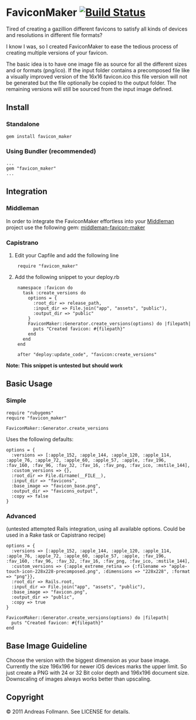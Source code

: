 FaviconMaker [![Build Status](https://secure.travis-ci.org/follmann/favicon_maker.png)](http://travis-ci.org/follmann/favicon_maker)
============

Tired of creating a gazillion different favicons to satisfy all kinds of devices and resolutions in different file formats?

I know I was, so I created FaviconMaker to ease the tedious process of creating multiple versions of your favicon.

The basic idea is to have one image file as source for all the different sizes and or formats (png/ico). If the input folder contains a precomposed file like a visually improved version of the 16x16 favicon.ico this file version will not be generated but the file optionally be copied to the output folder. The remaining versions will still be sourced from the input image defined.

## Install
### Standalone
    gem install favicon_maker

### Using Bundler (recommended)
    ...
    gem "favicon_maker"
    ...

## Integration
### Middleman
In order to integrate the FaviconMaker effortless into your [Middleman](https://github.com/tdreyno/middleman) project use the following gem: [middleman-favicon-maker](https://github.com/follmann/middleman-favicon-maker)
### Capistrano
1. Edit your Capfile and add the following line

        require "favicon_maker"

2. Add the following snippet to your deploy.rb

        namespace :favicon do
          task :create_versions do
            options = {
              :root_dir => release_path,
              :input_dir => File.join("app", "assets", "public"),
              :output_dir => "public"
            }
            FaviconMaker::Generator.create_versions(options) do |filepath|
              puts "Created favicon: #{filepath}"
            end
          end
        end

        after "deploy:update_code", "favicon:create_versions"

**Note: This snippet is untested but should work**

## Basic Usage
### Simple
    require "rubygems"
    require "favicon_maker"

    FaviconMaker::Generator.create_versions

Uses the following defaults:

    options = {
      :versions => [:apple_152, :apple_144, :apple_120, :apple_114, :apple_76, :apple_72, :apple_60, :apple_57, :apple, :fav_196, :fav_160, :fav_96, :fav_32, :fav_16, :fav_png, :fav_ico, :mstile_144],
      :custom_versions => {},
      :root_dir => File.dirname(__FILE__),
      :input_dir => "favicons",
      :base_image => "favicon_base.png",
      :output_dir => "favicons_output",
      :copy => false
    }

### Advanced
(untested attempted Rails integration, using all available options. Could be used in a Rake task or Capistrano recipe)

    options = {
      :versions => [:apple_152, :apple_144, :apple_120, :apple_114, :apple_76, :apple_72, :apple_60, :apple_57, :apple, :fav_196, :fav_160, :fav_96, :fav_32, :fav_16, :fav_png, :fav_ico, :mstile_144],
      :custom_versions => {:apple_extreme_retina => {:filename => "apple-touch-icon-228x228-precomposed.png", :dimensions => "228x228", :format => "png"}},
      :root_dir => Rails.root,
      :input_dir => File.join("app", "assets", "public"),
      :base_image => "favicon.png",
      :output_dir => "public",
      :copy => true
    }

    FaviconMaker::Generator.create_versions(options) do |filepath|
      puts "Created favicon: #{filepath}"
    end

## Base Image Guideline
Choose the version with the biggest dimension as your base image. Currently the size 196x196 for newer iOS devices marks the upper limit. So just create a PNG with 24 or 32 Bit color depth and 196x196 document size. Downscaling of images always works better than upscaling.

## Copyright

&copy; 2011 Andreas Follmann. See LICENSE for details.
